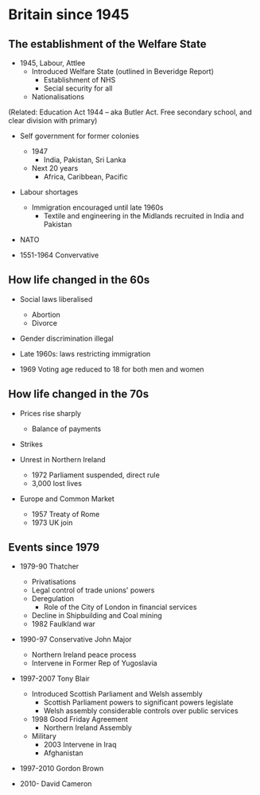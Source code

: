# Britain since 1945

## The establishment of the Welfare State

* 1945, Labour, Attlee
  * Introduced Welfare State (outlined in Beveridge Report)
    * Establishment of NHS
    * Secial security for all
  * Nationalisations

(Related: Education Act 1944 – aka Butler Act. Free secondary school, and clear division with primary)

* Self government for former colonies
  * 1947
    * India, Pakistan, Sri Lanka
  * Next 20 years
    * Africa, Caribbean, Pacific

* Labour shortages
  * Immigration encouraged until late 1960s
    * Textile and engineering in the Midlands recruited in India and Pakistan

* NATO
  
* 1551-1964 Convervative

## How life changed in the 60s

* Social laws liberalised
  * Abortion
  * Divorce

* Gender discrimination illegal

* Late 1960s: laws restricting immigration

* 1969 Voting age reduced to 18 for both men and women

## How life changed in the 70s

* Prices rise sharply
  * Balance of payments

* Strikes

* Unrest in Northern Ireland
    * 1972 Parliament suspended, direct rule
    * 3,000 lost lives

* Europe and Common Market
  * 1957 Treaty of Rome
  * 1973 UK join

## Events since 1979

* 1979-90 Thatcher
  * Privatisations
  * Legal control of trade unions' powers
  * Deregulation
    * Role of the City of London in financial services
  * Decline in Shipbuilding and Coal mining
  * 1982 Faulkland war

* 1990-97 Conservative John Major
  * Northern Ireland peace process
  * Intervene in Former Rep of Yugoslavia

* 1997-2007 Tony Blair
  * Introduced Scottish Parliament and Welsh assembly
    * Scottish Parliament powers to significant powers legislate
    * Welsh assembly considerable controls over public services
  * 1998 Good Friday Agreement
    * Northern Ireland Assembly
  * Military
    * 2003 Intervene in Iraq
    * Afghanistan

* 1997-2010 Gordon Brown

* 2010- David Cameron

